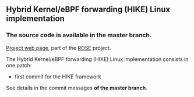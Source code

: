 ## Hybrid Kernel/eBPF forwarding (HIKE) Linux implementation

### The source code is available in the master branch. 

[Project web page](https://netgroup.github.io/hike/), part of the [ROSE](https://netgroup.github.io/rose/) project.

The Hybrid Kernel/eBPF forwarding (HIKE) Linux implementation consists in one patch:
 
- first commit for the HIKE framework

See details in the commit messages **of the master branch**.
